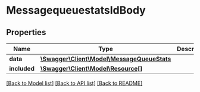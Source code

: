 # MessagequeuestatsIdBody

## Properties
Name | Type | Description | Notes
------------ | ------------- | ------------- | -------------
**data** | [**\Swagger\Client\Model\MessageQueueStats**](MessageQueueStats.md) |  | [optional] 
**included** | [**\Swagger\Client\Model\Resource[]**](Resource.md) |  | [optional] 

[[Back to Model list]](../../README.md#documentation-for-models) [[Back to API list]](../../README.md#documentation-for-api-endpoints) [[Back to README]](../../README.md)

